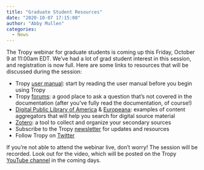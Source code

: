 ```yaml
---
title: "Graduate Student Resources"
date: "2020-10-07 17:15:08"
author: "Abby Mullen"
categories:
  - News
---
```


The Tropy webinar for graduate students is coming up this Friday, October 9 at 11:00am EDT. We’ve had a lot of grad student interest in this session, and registration is now full. Here are some links to resources that will be discussed during the session:

- Tropy [user manual](https://docs.tropy.org/): start by reading the user manual before you begin using Tropy
- Tropy [forums](https://forums.tropy.org/): a good place to ask a question that’s not covered in the documentation (after you’ve fully read the documentation, of course!)
- [Digital Public Library of America](https://dp.la/) & [Europeana](https://www.europeana.eu/en): examples of content aggregators that will help you search for digital source material
- [Zotero](https://www.zotero.org/): a tool to collect and organize your secondary sources
- Subscribe to the Tropy [newsletter](https://buttondown.email/tropy) for updates and resources
- Follow Tropy on [Twitter](https://twitter.com/tropy)

If you’re not able to attend the webinar live, don’t worry! The session will be recorded. Look out for the video, which will be posted on the Tropy [YouTube channel](https://www.youtube.com/channel/UCQ3QCuNGz825BGSHG9JryeA) in the coming days.
